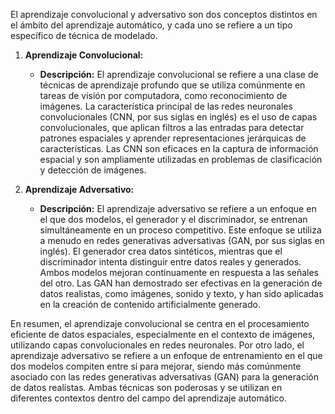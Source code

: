 
El aprendizaje convolucional y adversativo son dos conceptos distintos en el ámbito del aprendizaje automático, y cada uno se refiere a un tipo específico de técnica de modelado.

1. **Aprendizaje Convolucional:**
   - **Descripción:** El aprendizaje convolucional se refiere a una clase de técnicas de aprendizaje profundo que se utiliza comúnmente en tareas de visión por computadora, como reconocimiento de imágenes. La característica principal de las redes neuronales convolucionales (CNN, por sus siglas en inglés) es el uso de capas convolucionales, que aplican filtros a las entradas para detectar patrones espaciales y aprender representaciones jerárquicas de características. Las CNN son eficaces en la captura de información espacial y son ampliamente utilizadas en problemas de clasificación y detección de imágenes.

2. **Aprendizaje Adversativo:**
   - **Descripción:** El aprendizaje adversativo se refiere a un enfoque en el que dos modelos, el generador y el discriminador, se entrenan simultáneamente en un proceso competitivo. Este enfoque se utiliza a menudo en redes generativas adversativas (GAN, por sus siglas en inglés). El generador crea datos sintéticos, mientras que el discriminador intenta distinguir entre datos reales y generados. Ambos modelos mejoran continuamente en respuesta a las señales del otro. Las GAN han demostrado ser efectivas en la generación de datos realistas, como imágenes, sonido y texto, y han sido aplicadas en la creación de contenido artificialmente generado.

En resumen, el aprendizaje convolucional se centra en el procesamiento eficiente de datos espaciales, especialmente en el contexto de imágenes, utilizando capas convolucionales en redes neuronales. Por otro lado, el aprendizaje adversativo se refiere a un enfoque de entrenamiento en el que dos modelos compiten entre sí para mejorar, siendo más comúnmente asociado con las redes generativas adversativas (GAN) para la generación de datos realistas. Ambas técnicas son poderosas y se utilizan en diferentes contextos dentro del campo del aprendizaje automático.


